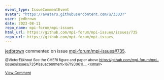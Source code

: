 ```yaml
---
event_type: IssueCommentEvent
avatar: "https://avatars.githubusercontent.com/u/3303?"
user: jedbrown
date: 2023-08-11
repo_name: mpi-forum/mpi-issues
html_url: https://github.com/mpi-forum/mpi-issues/issues/735
repo_url: https://github.com/mpi-forum/mpi-issues
---
```


<a href='https://github.com/jedbrown' target='_blank'>jedbrown</a> commented on issue <a href='https://github.com/mpi-forum/mpi-issues/issues/735' target='_blank'>mpi-forum/mpi-issues#735</a>.

<small>@VictorEijkhout See the CHERI figure and paper above https://github.com/mpi-forum/mpi-issues/issues/735#issuecomment-1671930611....</small>

<a href='https://github.com/mpi-forum/mpi-issues/issues/735' target='_blank'>View Comment</a>